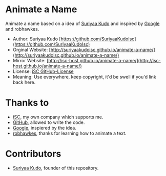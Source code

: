 Animate a Name
==============

Animate a name based on a idea of [Suriyaa Kudo](https://github.com/SuriyaaKudoIsc) and inspired by [Google](https://github.com/Google) and robhawkes.

* Author: Suriyaa Kudo [https://github.com/SuriyaaKudoIsc](https://github.com/SuriyaaKudoIsc)
* Orginal Website: [http://suriyaakudoisc.github.io/animate-a-name/](http://suriyaakudoisc.github.io/animate-a-name/)
* Mirror Website: [http://isc-host.github.io/animate-a-name/](http://isc-host.github.io/animate-a-name/)
* License: [iSC GitHub-License](http://license.isc/github/author)
* Meaning: Use everywhere, keep copyright, it'd be swell if you'd link back here.


Thanks to
==============

* [iSC](http://isc.isc), my own company which supports me.
* [GitHub](https://github.com/), allowed to write the code.
* [Google](https://google.com/), inspiered by the idea.
* [robhawkes](https://github.com/robhawkes), thanks for learning how to animate a text.


Contributors
==============

* [Suriyaa Kudo](https://github.com/SuriyaaKudoIsc), founder of this repository.
